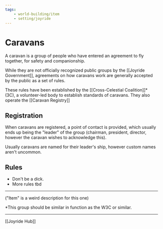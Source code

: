 ```yaml
---
tags:
    - world-building/item 
    - setting/joyride
---
```


# Caravans

A caravan is a group of people who have entered an agreement to fly together, for safety and companionship.

While they are not officially recognized public groups by the [[Joyride Government]], agreements on how caravans work are generally accepted by the public as a set of rules. 

These rules have been established by the [[Cross-Celestial Coalition]]\* (3C), a volunteer-led body to establish standards of caravans. They also operate the [[Caravan Registry]]

## Registration

When caravans are registered, a point of contact is provided, which usually ends up being the "leader" of the group (chairman, president, director, however the caravan wishes to acknowledge this). 

Usually caravans are named for their leader's ship, however custom names aren't uncommon.

## Rules
- Don't be a dick.
- More rules tbd


---

("Item" is a weird description for this one)

\*This group should be similar in function as the W3C or similar.


---
[[Joyride Hub]]